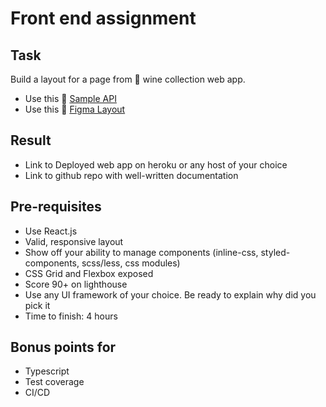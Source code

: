 # Front end assignment
## Task
Build a layout for a page from 🍷 wine collection web app.
- Use this 🧰 [Sample API](https://sampleapis.com/api-list/wines)
- Use this 📐 [Figma Layout](https://figma.com/)

## Result
- Link to Deployed web app on heroku or any host of your choice
- Link to github repo with well-written documentation

## Pre-requisites
- Use React.js
- Valid, responsive layout
- Show off your ability to manage components (inline-css, styled-components, scss/less, css modules)
- CSS Grid and Flexbox exposed
- Score 90+ on lighthouse
- Use any UI framework of your choice. Be ready to explain why did you pick it
- Time to finish: 4 hours

## Bonus points for
- Typescript
- Test coverage
- CI/CD

